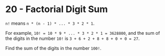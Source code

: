 # 20 - Factorial Digit Sum

`n!` means `n * (n - 1) * ... * 3 * 2 * 1`.

For example, `10! = 10 * 9 * ... * 3 * 2 * 1 = 3628800`, and the sum of the digits in the number `10!` is `3 + 6 + 2 + 8 + 8 + 0 + 0 = 27`.

Find the sum of the digits in the number `100!`.
